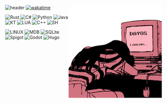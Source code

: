 
![header](https://capsule-render.vercel.app/api?type=waving&color=0&height=300&section=header&text=Welcome!%20ᕙ(`▽´)ᕗ&desc=Make%20yourself%20at%20home...%20^^&fontSize=90&fontAlignY=30&fontColor=d27380&animation=twinkling&descAlign=67&descSize=40)
<img width="300" alt="fidget spinner" src="nullptr.gif" align="right">
[![wakatime](https://wakatime.com/badge/user/018e9129-f7f5-4276-98d3-3d616da1755b.svg?style=for-the-badge)](https://wakatime.com/@018e9129-f7f5-4276-98d3-3d616da1755b)

![Rust](https://img.shields.io/badge/Rust-000000?style=for-the-badge&logo=rust&logoColor=d27380)
![C#](https://img.shields.io/badge/C%23-000000?style=for-the-badge&logo=dotnet&logoColor=d27380)
![Python](https://img.shields.io/badge/Python-000000?style=for-the-badge&logo=python&logoColor=d27380)
![Java](https://img.shields.io/badge/Java-000000?style=for-the-badge&logo=openjdk&logoColor=d27380)
![KT](https://img.shields.io/badge/Kotlin-000000?&style=for-the-badge&logo=kotlin&logoColor=d27380)
![LUA](https://img.shields.io/badge/Lua-000000?style=for-the-badge&logo=lua&logoColor=d27380)
![C++](https://img.shields.io/badge/C%2B%2B-000000?style=for-the-badge&logo=c%2B%2B&logoColor=d27380)
![SH](https://img.shields.io/badge/Shell_Script-000000?style=for-the-badge&logo=gnu-bash&logoColor=d27380)

![LINUX](https://img.shields.io/badge/Linux-d27380?style=for-the-badge&logo=archlinux&logoColor=white)
![MDB](https://img.shields.io/badge/MongoDB-d27380?style=for-the-badge&logo=mongodb&logoColor=white)
![SQLite](https://img.shields.io/badge/SQLite-d27380?style=for-the-badge&logo=sqlite&logoColor=white)
![Spigot](https://img.shields.io/badge/Spigot-d27380?style=for-the-badge&logo=spigotmc&logoColor=white)
![Godot](https://img.shields.io/badge/Godot-d27380?style=for-the-badge&logo=godotengine&logoColor=white)
![Hugo](https://img.shields.io/badge/Godot-d27380?style=for-the-badge&logo=hugo&logoColor=white)

<!-- Stop looking at my source... i'm shy... -->
<!-- Oh yeah, right! my profile is inspired in the website https://fauux.neocities.org, as I'm a big fan! -->
